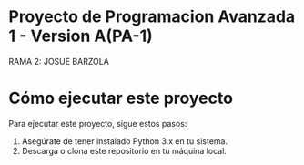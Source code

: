 # Proyecto de Programacion Avanzada 1 - Version A(PA-1)

RAMA 2: JOSUE BARZOLA
# Cómo ejecutar este proyecto

Para ejecutar este proyecto, sigue estos pasos:
1. Asegúrate de tener instalado Python 3.x en tu sistema.
2. Descarga o clona este repositorio en tu máquina local.
